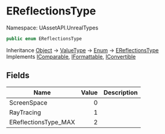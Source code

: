 # EReflectionsType

Namespace: UAssetAPI.UnrealTypes

```csharp
public enum EReflectionsType
```

Inheritance [Object](https://docs.microsoft.com/en-us/dotnet/api/system.object) → [ValueType](https://docs.microsoft.com/en-us/dotnet/api/system.valuetype) → [Enum](https://docs.microsoft.com/en-us/dotnet/api/system.enum) → [EReflectionsType](./uassetapi.unrealtypes.ereflectionstype.md)<br>
Implements [IComparable](https://docs.microsoft.com/en-us/dotnet/api/system.icomparable), [IFormattable](https://docs.microsoft.com/en-us/dotnet/api/system.iformattable), [IConvertible](https://docs.microsoft.com/en-us/dotnet/api/system.iconvertible)

## Fields

| Name | Value | Description |
| --- | --: | --- |
| ScreenSpace | 0 |  |
| RayTracing | 1 |  |
| EReflectionsType_MAX | 2 |  |
